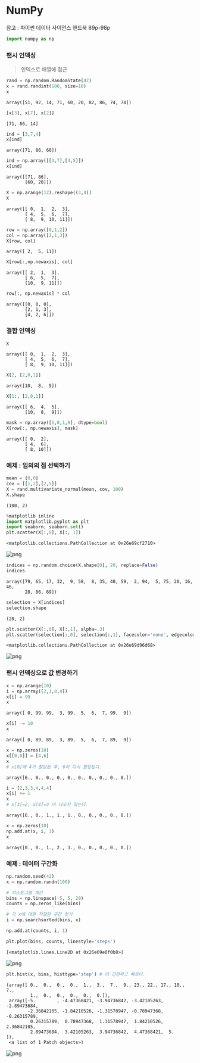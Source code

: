 
# NumPy

참고 : 파이썬 데이터 사이언스 핸드북 89p-98p


```python
import numpy as np
```

### 팬시 인덱싱

> 인덱스로 배열에 접근


```python
rand = np.random.RandomState(42)
x = rand.randint(100, size=10)
x
```




    array([51, 92, 14, 71, 60, 20, 82, 86, 74, 74])




```python
[x[3], x[7], x[2]]
```




    [71, 86, 14]




```python
ind = [3,7,4]
x[ind]
```




    array([71, 86, 60])




```python
ind = np.array([[3,7],[4,5]])
x[ind]
```




    array([[71, 86],
           [60, 20]])




```python
X = np.arange(12).reshape((3,4))
X
```




    array([[ 0,  1,  2,  3],
           [ 4,  5,  6,  7],
           [ 8,  9, 10, 11]])




```python
row = np.array([0,1,2])
col = np.array([2,1,3])
X[row, col]
```




    array([ 2,  5, 11])




```python
X[row[:,np.newaxis], col]
```




    array([[ 2,  1,  3],
           [ 6,  5,  7],
           [10,  9, 11]])




```python
row[:, np.newaxis] * col
```




    array([[0, 0, 0],
           [2, 1, 3],
           [4, 2, 6]])



### 결합 인덱싱


```python
X
```




    array([[ 0,  1,  2,  3],
           [ 4,  5,  6,  7],
           [ 8,  9, 10, 11]])




```python
X[2, [2,0,1]]
```




    array([10,  8,  9])




```python
X[1:, [2,0,1]]
```




    array([[ 6,  4,  5],
           [10,  8,  9]])




```python
mask = np.array([1,0,1,0], dtype=bool)
X[row[:, np.newaxis], mask]
```




    array([[ 0,  2],
           [ 4,  6],
           [ 8, 10]])



### 예제 : 임의의 점 선택하기


```python
mean = [0,0]
cov = [[1,2],[2,5]]
X = rand.multivariate_normal(mean, cov, 100)
X.shape
```




    (100, 2)




```python
%matplotlib inline
import matplotlib.pyplot as plt
import seaborn; seaborn.set()
plt.scatter(X[:,0], X[:, 1])
```




    <matplotlib.collections.PathCollection at 0x26e69cf2710>




![png](output_20_1.png)



```python
indices = np.random.choice(X.shape[0], 20, replace=False)
indices
```




    array([79, 65, 17, 32,  9, 58,  8, 35, 40, 59,  2, 94,  5, 75, 20, 16, 46,
           28, 86, 69])




```python
selection = X[indices]
selection.shape
```




    (20, 2)




```python
plt.scatter(X[:,0], X[:,1], alpha=.3)
plt.scatter(selection[:,0], selection[:,1], facecolor='none', edgecolor='blue', s=200)
```




    <matplotlib.collections.PathCollection at 0x26e69d96d68>




![png](output_23_1.png)


### 팬시 인덱싱으로 값 변경하기


```python
x = np.arange(10)
i = np.array([2,1,8,4])
x[i] = 99
x
```




    array([ 0, 99, 99,  3, 99,  5,  6,  7, 99,  9])




```python
x[i] -= 10
x
```




    array([ 0, 89, 89,  3, 89,  5,  6,  7, 89,  9])




```python
x = np.zeros(10)
x[[0,0]] = [4,6]
x
# x[0]에 4가 할당된 후, 6이 다시 할당된다.
```




    array([6., 0., 0., 0., 0., 0., 0., 0., 0., 0.])




```python
i = [2,3,3,4,4,4]
x[i] += 1
x
# x[3]=2, x[4]=3 이 나오지 않는다.
```




    array([6., 0., 1., 1., 1., 0., 0., 0., 0., 0.])




```python
x = np.zeros(10)
np.add.at(x, i, 1)
x
```




    array([0., 0., 1., 2., 3., 0., 0., 0., 0., 0.])



### 예졔 : 데이터 구간화


```python
np.random.seed(42)
x = np.random.randn(100)

# 히스토그램 계산
bins = np.linspace(-5, 5, 20)
counts = np.zeros_like(bins)

# 각 x에 대한 적절한 구간 찾기
i = np.searchsorted(bins, x)

np.add.at(counts, i, 1)

plt.plot(bins, counts, linestyle='steps')
```




    [<matplotlib.lines.Line2D at 0x26e69e0f0b8>]




![png](output_31_1.png)



```python
plt.hist(x, bins, histtype='step') # 더 간편하고 빠르다.
```




    (array([ 0.,  0.,  0.,  0.,  1.,  3.,  7.,  9., 23., 22., 17., 10.,  7.,
             1.,  0.,  0.,  0.,  0.,  0.]),
     array([-5.        , -4.47368421, -3.94736842, -3.42105263, -2.89473684,
            -2.36842105, -1.84210526, -1.31578947, -0.78947368, -0.26315789,
             0.26315789,  0.78947368,  1.31578947,  1.84210526,  2.36842105,
             2.89473684,  3.42105263,  3.94736842,  4.47368421,  5.        ]),
     <a list of 1 Patch objects>)




![png](output_32_1.png)

